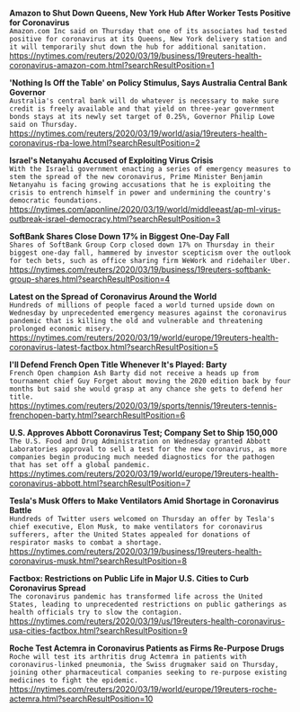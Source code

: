 **Amazon to Shut Down Queens, New York Hub After Worker Tests Positive for Coronavirus**\
`Amazon.com Inc said on Thursday that one of its associates had tested positive for coronavirus at its Queens, New York delivery station and it will temporarily shut down the hub for additional sanitation.`\
https://nytimes.com/reuters/2020/03/19/business/19reuters-health-coronavirus-amazon-com.html?searchResultPosition=1

**'Nothing Is Off the Table' on Policy Stimulus, Says Australia Central Bank Governor**\
`Australia's central bank will do whatever is necessary to make sure credit is freely available and that yield on three-year government bonds stays at its newly set target of 0.25%, Governor Philip Lowe said on Thursday. `\
https://nytimes.com/reuters/2020/03/19/world/asia/19reuters-health-coronavirus-rba-lowe.html?searchResultPosition=2

**Israel's Netanyahu Accused of Exploiting Virus Crisis**\
`With the Israeli government enacting a series of emergency measures to stem the spread of the new coronavirus, Prime Minister Benjamin Netanyahu is facing growing accusations that he is exploiting the crisis to entrench himself in power and undermining the country's democratic foundations.`\
https://nytimes.com/aponline/2020/03/19/world/middleeast/ap-ml-virus-outbreak-israel-democracy.html?searchResultPosition=3

**SoftBank Shares Close Down 17% in Biggest One-Day Fall**\
`Shares of SoftBank Group Corp closed down 17% on Thursday in their biggest one-day fall, hammered by investor scepticism over the outlook for tech bets, such as office sharing firm WeWork and ridehailer Uber. `\
https://nytimes.com/reuters/2020/03/19/business/19reuters-softbank-group-shares.html?searchResultPosition=4

**Latest on the Spread of Coronavirus Around the World**\
`Hundreds of millions of people faced a world turned upside down on Wednesday by unprecedented emergency measures against the coronavirus pandemic that is killing the old and vulnerable and threatening prolonged economic misery.`\
https://nytimes.com/reuters/2020/03/19/world/europe/19reuters-health-coronavirus-latest-factbox.html?searchResultPosition=5

**I'll Defend French Open Title Whenever It's Played: Barty**\
`French Open champion Ash Barty did not receive a heads up from tournament chief Guy Forget about moving the 2020 edition back by four months but said she would grasp at any chance she gets to defend her title. `\
https://nytimes.com/reuters/2020/03/19/sports/tennis/19reuters-tennis-frenchopen-barty.html?searchResultPosition=6

**U.S. Approves Abbott Coronavirus Test; Company Set to Ship 150,000**\
`The U.S. Food and Drug Administration on Wednesday granted Abbott Laboratories approval to sell a test for the new coronavirus, as more companies begin producing much needed diagnostics for the pathogen that has set off a global pandemic.`\
https://nytimes.com/reuters/2020/03/19/world/europe/19reuters-health-coronavirus-abbott.html?searchResultPosition=7

**Tesla's Musk Offers to Make Ventilators Amid Shortage in Coronavirus Battle**\
`Hundreds of Twitter users welcomed on Thursday an offer by Tesla's chief executive, Elon Musk, to make ventilators for coronavirus sufferers, after the United States appealed for donations of respirator masks to combat a shortage.`\
https://nytimes.com/reuters/2020/03/19/business/19reuters-health-coronavirus-musk.html?searchResultPosition=8

**Factbox: Restrictions on Public Life in Major U.S. Cities to Curb Coronavirus Spread**\
`The coronavirus pandemic has transformed life across the United States, leading to unprecedented restrictions on public gatherings as health officials try to slow the contagion.`\
https://nytimes.com/reuters/2020/03/19/us/19reuters-health-coronavirus-usa-cities-factbox.html?searchResultPosition=9

**Roche Test Actemra in Coronavirus Patients as Firms Re-Purpose Drugs**\
`Roche will test its arthritis drug Actemra in patients with coronavirus-linked pneumonia, the Swiss drugmaker said on Thursday, joining other pharmaceutical companies seeking to re-purpose existing medicines to fight the epidemic. `\
https://nytimes.com/reuters/2020/03/19/world/europe/19reuters-roche-actemra.html?searchResultPosition=10

